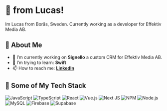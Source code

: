 # 👋 from Lucas!
Im Lucas from Borås, Sweden. Currently working as a developer for Effektiv Media AB.

## 🌟 About Me
- 🔭 I’m currently working on **Signello** a custom CRM for Effektiv Media AB.
- 🌱 I’m trying to learn: **Swift**
- 📫 How to reach me: **[LinkedIn](https://www.linkedin.com/in/l-pohl/)**

## 🚀 Some of My Tech Stack
![JavaScript](https://img.shields.io/badge/JavaScript-F7DF1E?style=for-the-badge&logo=javascript&logoColor=black)
![TypeScript](https://camo.githubusercontent.com/6262d91c74ca443987701aaec29c20f62c374137af2b4f2470b0a63e296f7bdd/68747470733a2f2f696d672e736869656c64732e696f2f62616467652f2d547970655363726970742d3331373843363f7374796c653d666f722d7468652d6261646765266c6f676f3d74797065736372697074266c6f676f436f6c6f723d7768697465)
![React](https://img.shields.io/badge/React-20232A?style=for-the-badge&logo=react&logoColor=61DAFB)
![Vue.js](https://img.shields.io/badge/vuejs-%2335495e.svg?style=for-the-badge&logo=vuedotjs&logoColor=%234FC08D)
![Next JS](https://img.shields.io/badge/Next-black?style=for-the-badge&logo=next.js&logoColor=white)
![NPM](https://img.shields.io/badge/NPM-%23CB3837.svg?style=for-the-badge&logo=npm&logoColor=white)
![Node.js](https://img.shields.io/badge/Node.js-339933?style=for-the-badge&logo=nodedotjs&logoColor=white)
![MySQL](https://img.shields.io/badge/mysql-4479A1.svg?style=for-the-badge&logo=mysql&logoColor=white)
![Firebase](https://img.shields.io/badge/firebase-a08021?style=for-the-badge&logo=firebase&logoColor=ffcd34)
![Supabase](https://img.shields.io/badge/Supabase-3ECF8E?style=for-the-badge&logo=supabase&logoColor=white)
